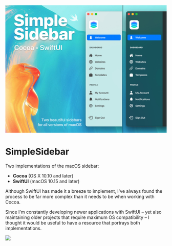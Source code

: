 <img src="Design/Cover.jpg" />

# SimpleSidebar
Two implementations of the macOS sidebar:

- **Cocoa** (OS X 10.10 and later)
- **SwiftUI** (macOS 10.15 and later)

Although SwiftUI has made it a breeze to implement, I've always found the process to be far more complex than it needs to be when working with Cocoa.

Since I'm constantly developing newer applications with SwiftUI – yet also maintaining older projects that require maximum OS compatibility – I thought it would be useful to have a resource that portrays both implementations.

<img src="Design/Demo.gif" />
